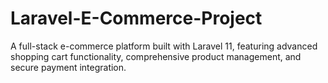 # Laravel-E-Commerce-Project
A full-stack e-commerce platform built with Laravel 11, featuring advanced shopping cart functionality, comprehensive product management, and secure payment integration.
